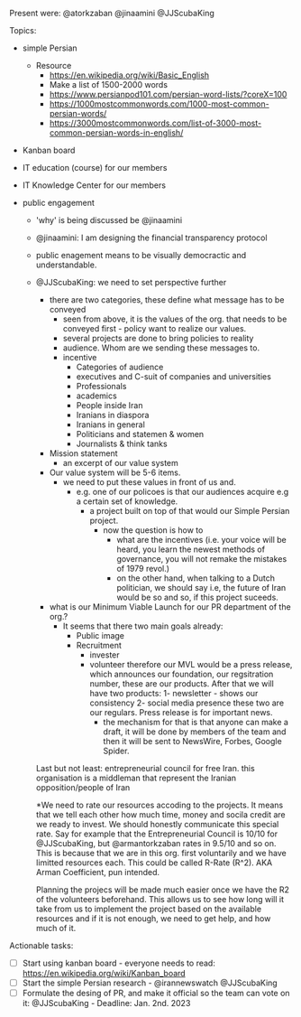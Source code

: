 Present were:
@atorkzaban @jinaamini @JJScubaKing

Topics:
- simple Persian
  - Resource
    - https://en.wikipedia.org/wiki/Basic_English
    - Make a list of 1500-2000 words
    - https://www.persianpod101.com/persian-word-lists/?coreX=100
    - https://1000mostcommonwords.com/1000-most-common-persian-words/
    - https://3000mostcommonwords.com/list-of-3000-most-common-persian-words-in-english/
- Kanban board 
- IT education (course) for our members
- IT Knowledge Center for our members 

- public engagement
  - 'why' is being discussed be @jinaamini
  - @jinaamini: I am designing the financial transparency protocol
  - public enagement means to be visually democractic and understandable. 
  - @JJScubaKing: we need to set perspective further 
    - there are two categories, these define what message has to be conveyed
      - seen from above, it is the values of the org. that needs to be conveyed first - policy want to realize our values. 
      - several projects are done to bring policies to reality
      - audience. Whom are we sending these messages to.
      - incentive
        - Categories of audience
        - executives and C-suit of companies and universities
        - Professionals
        - academics 
        - People inside Iran
        - Iranians in diaspora
        - Iranians in general
        - Politicians and statemen & women
        - Journalists & think tanks  
    - Mission statement
        - an excerpt of our value system
    - Our value system will be 5-6 items. 
        - we need to put these values in front of us and.
          - e.g. one of our policoes is that our audiences acquire e.g a certain set of knowledge.
            - a project built on top of that would our Simple Persian project.
              - now the question is how to 
                - what are the incentives (i.e. your voice will be heard, you learn the newest methods of governance, you will not remake the mistakes of 1979 revol.)
                - on the other hand, when talking to a Dutch politician, we should say i.e, the future of Iran would be so and so, if this project suceeds. 
    - what is our Minimum Viable Launch for our PR department of the org.?
      - It seems that there two main goals already:
        - Public image
        - Recruitment 
          - invester
          - volunteer
        therefore our MVL would be a press release, which announces our foundation, our regsitration number, these are our products. After that we will have two products:
            1- newsletter - shows our consistency
            2- social media presence
            these two are our regulars. Press release is for important news. 
            - the mechanism for that is that anyone can make a draft, it will be done by members of the team and then it will be sent to NewsWire, Forbes, Google Spider.

    Last but not least: entrepreneurial council for free Iran. 
        this organisation is a middleman that represent the Iranian opposition/people of Iran

    *We need to rate our resources accoding to the projects. It means that we tell each other how much time, money and socila credit are we ready to invest. 
    We should honestly communicate this special rate. Say for example that the Entrepreneurial Council is 10/10 for @JJScubaKing, but @armantorkzaban rates in 9.5/10 and so on.
    This is because that we are in this org. first voluntarily and we have limitted resources each. 
    This could be called R-Rate (R^2). AKA Arman Coefficient, pun intended.

    Planning the projecs will be made much easier once we have the R2 of the volunteers beforehand. This allows us to see how long will it take from us to implement the project based on the available resources and if it is not enough, we need to get help, and how much of it. 


Actionable tasks:
- [ ] Start using kanban board - everyone needs to read: https://en.wikipedia.org/wiki/Kanban_board
- [ ] Start the simple Persian research - @irannewswatch @JJScubaKing
- [ ] Formulate the desing of PR, and make it official so the team can vote on it: @JJScubaKing - Deadline: Jan. 2nd. 2023